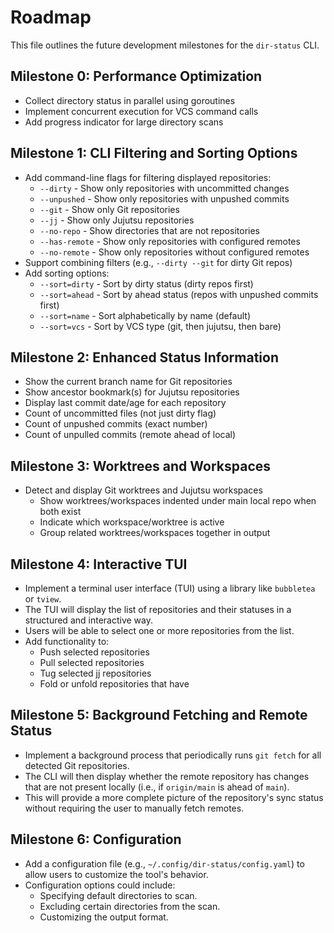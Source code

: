 # Roadmap

This file outlines the future development milestones for the `dir-status` CLI.

## Milestone 0: Performance Optimization

- Collect directory status in parallel using goroutines
- Implement concurrent execution for VCS command calls
- Add progress indicator for large directory scans

## Milestone 1: CLI Filtering and Sorting Options

- Add command-line flags for filtering displayed repositories:
  - `--dirty` - Show only repositories with uncommitted changes
  - `--unpushed` - Show only repositories with unpushed commits
  - `--git` - Show only Git repositories
  - `--jj` - Show only Jujutsu repositories
  - `--no-repo` - Show directories that are not repositories
  - `--has-remote` - Show only repositories with configured remotes
  - `--no-remote` - Show only repositories without configured remotes
- Support combining filters (e.g., `--dirty --git` for dirty Git repos)
- Add sorting options:
  - `--sort=dirty` - Sort by dirty status (dirty repos first)
  - `--sort=ahead` - Sort by ahead status (repos with unpushed commits first)
  - `--sort=name` - Sort alphabetically by name (default)
  - `--sort=vcs` - Sort by VCS type (git, then jujutsu, then bare)

## Milestone 2: Enhanced Status Information

- Show the current branch name for Git repositories
- Show ancestor bookmark(s) for Jujutsu repositories
- Display last commit date/age for each repository
- Count of uncommitted files (not just dirty flag)
- Count of unpushed commits (exact number)
- Count of unpulled commits (remote ahead of local)

## Milestone 3: Worktrees and Workspaces

- Detect and display Git worktrees and Jujutsu workspaces
  - Show worktrees/workspaces indented under main local repo when both exist
  - Indicate which workspace/worktree is active
  - Group related worktrees/workspaces together in output

## Milestone 4: Interactive TUI

- Implement a terminal user interface (TUI) using a library like `bubbletea` or `tview`.
- The TUI will display the list of repositories and their statuses in a structured and interactive way.
- Users will be able to select one or more repositories from the list.
- Add functionality to:
  - Push selected repositories
  - Pull selected repositories
  - Tug selected jj repositories
  - Fold or unfold repositories that have

## Milestone 5: Background Fetching and Remote Status

- Implement a background process that periodically runs `git fetch` for all detected Git repositories.
- The CLI will then display whether the remote repository has changes that are not present locally (i.e., if `origin/main` is ahead of `main`).
- This will provide a more complete picture of the repository's sync status without requiring the user to manually fetch remotes.

## Milestone 6: Configuration

- Add a configuration file (e.g., `~/.config/dir-status/config.yaml`) to allow users to customize the tool's behavior.
- Configuration options could include:
    - Specifying default directories to scan.
    - Excluding certain directories from the scan.
    - Customizing the output format.
